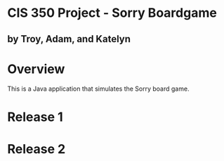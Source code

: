 # CIS 350 Project - Sorry Boardgame
## by Troy, Adam, and Katelyn

# Overview
This is a Java application that simulates the Sorry board game.

# Release 1
# Release 2
